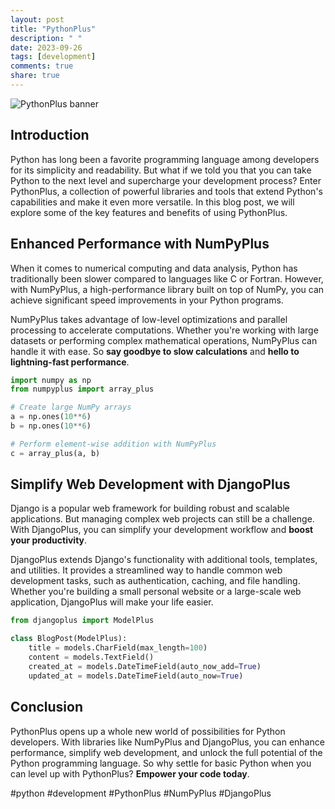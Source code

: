 ```yaml
---
layout: post
title: "PythonPlus"
description: " "
date: 2023-09-26
tags: [development]
comments: true
share: true
---
```


![PythonPlus banner](https://example.com/images/pythonplus_banner.jpg)

## Introduction

Python has long been a favorite programming language among developers for its simplicity and readability. But what if we told you that you can take Python to the next level and supercharge your development process? Enter PythonPlus, a collection of powerful libraries and tools that extend Python's capabilities and make it even more versatile. In this blog post, we will explore some of the key features and benefits of using PythonPlus.

## Enhanced Performance with NumPyPlus

When it comes to numerical computing and data analysis, Python has traditionally been slower compared to languages like C or Fortran. However, with NumPyPlus, a high-performance library built on top of NumPy, you can achieve significant speed improvements in your Python programs.

NumPyPlus takes advantage of low-level optimizations and parallel processing to accelerate computations. Whether you're working with large datasets or performing complex mathematical operations, NumPyPlus can handle it with ease. So **say goodbye to slow calculations** and **hello to lightning-fast performance**.

```python
import numpy as np
from numpyplus import array_plus

# Create large NumPy arrays
a = np.ones(10**6)
b = np.ones(10**6)

# Perform element-wise addition with NumPyPlus
c = array_plus(a, b)
```

## Simplify Web Development with DjangoPlus

Django is a popular web framework for building robust and scalable applications. But managing complex web projects can still be a challenge. With DjangoPlus, you can simplify your development workflow and **boost your productivity**.

DjangoPlus extends Django's functionality with additional tools, templates, and utilities. It provides a streamlined way to handle common web development tasks, such as authentication, caching, and file handling. Whether you're building a small personal website or a large-scale web application, DjangoPlus will make your life easier.

```python
from djangoplus import ModelPlus

class BlogPost(ModelPlus):
    title = models.CharField(max_length=100)
    content = models.TextField()
    created_at = models.DateTimeField(auto_now_add=True)
    updated_at = models.DateTimeField(auto_now=True)
```

## Conclusion

PythonPlus opens up a whole new world of possibilities for Python developers. With libraries like NumPyPlus and DjangoPlus, you can enhance performance, simplify web development, and unlock the full potential of the Python programming language. So why settle for basic Python when you can level up with PythonPlus? **Empower your code today**.

#python #development #PythonPlus #NumPyPlus #DjangoPlus